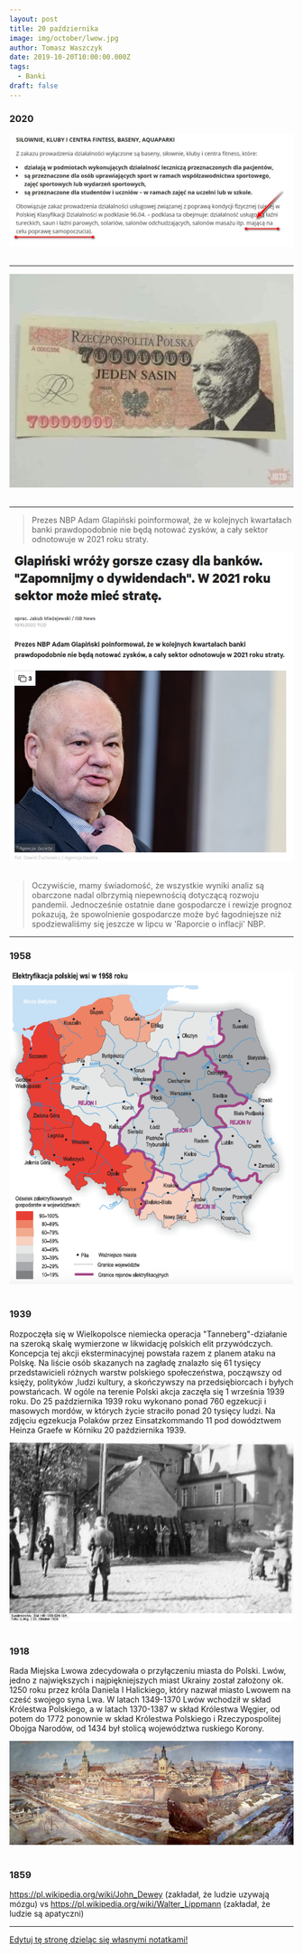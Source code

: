 ```yaml
---
layout: post
title: 20 października
image: img/october/lwow.jpg
author: Tomasz Waszczyk
date: 2019-10-20T10:00:00.000Z
tags:
  - Banki
draft: false
---
```


### 2020

<img src="./img/october/sporttooszustwo.jpg"><br><br>

---

<img src="./img/october/sasin.jpg"><br><br>

---

> Prezes NBP Adam Glapiński poinformował, że w kolejnych kwartałach banki prawdopodobnie nie będą notować zysków, a cały sektor odnotowuje w 2021 roku straty.

<img src="./img/october/banki2020.png"><br><br>

> Oczywiście, mamy świadomość, że wszystkie wyniki analiz są obarczone nadal olbrzymią niepewnością dotyczącą rozwoju pandemii. Jednocześnie ostatnie dane gospodarcze i rewizje prognoz pokazują, że spowolnienie gospodarcze może być łagodniejsze niż spodziewaliśmy się jeszcze w lipcu w 'Raporcie o inflacji' NBP.

---

### 1958

<img src="./img/october/elektryfikacja-polskiej-wsi-1958.png"><br><br>

### 1939

Rozpoczęła się w Wielkopolsce niemiecka operacja "Tanneberg"-działanie na szeroką skalę wymierzone w likwidację polskich elit przywódczych. Koncepcja tej akcji eksterminacyjnej powstała razem z planem ataku na Polskę. Na liście osób skazanych na zagładę znalazło się 61 tysięcy przedstawicieli różnych warstw polskiego społeczeństwa, począwszy od księży, polityków ,ludzi kultury, a skończywszy na przedsiębiorcach i byłych powstańcach.
W ogóle na terenie Polski akcja zaczęła się 1 września 1939 roku. Do 25 października 1939 roku wykonano ponad 760 egzekucji i masowych mordów, w których życie straciło ponad 20 tysięcy ludzi.
Na zdjęciu egzekucja Polaków przez Einsatzkommando
11 pod dowództwem Heinza Graefe w Kórniku 20 października 1939.

<img src="./img/october/tanneberg.jpg"/><br><br>

### 1918

Rada Miejska Lwowa zdecydowała o przyłączeniu miasta do Polski. Lwów, jedno z największych i najpiękniejszych miast Ukrainy został założony ok. 1250 roku przez króla Daniela I Halickiego, który nazwał miasto Lwowem na cześć swojego syna Lwa. W latach 1349-1370 Lwów wchodził w skład Królestwa Polskiego, a w latach 1370-1387 w skład Królestwa Węgier, od potem do 1772 ponownie w skład Królestwa Polskiego i Rzeczypospolitej Obojga Narodów, od 1434 był stolicą województwa ruskiego Korony.

<img src="./img/october/lwow.jpg"/><br><br>

### 1859

https://pl.wikipedia.org/wiki/John_Dewey (zakładał, że ludzie uzywają mózgu) vs https://pl.wikipedia.org/wiki/Walter_Lippmann (zakładał, że ludzie są apatyczni)

---

<a href="https://github.com/TomaszWaszczyk/historia.waszczyk.com/edit/master/src/content/october-20.md" target="_blank">Edytuj tę stronę dzieląc się własnymi notatkami!</a>
